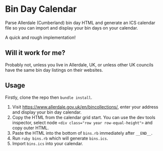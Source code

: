 # Bin Day Calendar

Parse Allerdale (Cumberland) bin day HTML and generate an ICS calendar file so
you can import and display your bin days on your calendar.

A quick and rough implementation!

## Will it work for me?

Probably not, unless you live in Allerdale, UK, or unless other UK councils
have the same bin day listings on their websites.

## Usage

Firstly, clone the repo then `bundle install`.

1. Visit https://www.allerdale.gov.uk/en/bincollections/, enter your address
   and display your bin day calendar.
2. Copy the HTML from the calendar grid start. You can use the dev tools
   inspector, select node `<div class="row year row-equal-height">` and copy
   outer HTML.
3. Paste the HTML into the bottom of `bins.rb` immediately after `__END__`.
4. Run `ruby bins.rb` which will generate `bins.ics`.
5. Import `bins.ics` into your calendar.
